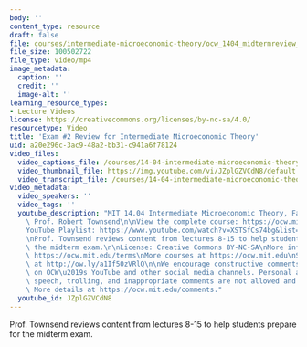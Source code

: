 ```yaml
---
body: ''
content_type: resource
draft: false
file: courses/intermediate-microeconomic-theory/ocw_1404_midtermreview_2020nov03_360p_16_9.mp4
file_size: 100502722
file_type: video/mp4
image_metadata:
  caption: ''
  credit: ''
  image-alt: ''
learning_resource_types:
- Lecture Videos
license: https://creativecommons.org/licenses/by-nc-sa/4.0/
resourcetype: Video
title: 'Exam #2 Review for Intermediate Microeconomic Theory'
uid: a20e296c-3ac9-48a2-bb31-c941a6f78124
video_files:
  video_captions_file: /courses/14-04-intermediate-microeconomic-theory-fall-2020/1ip1jmuXJ6eF0PIjDzUAiWprKaEQdSvMz_transcript.webvtt
  video_thumbnail_file: https://img.youtube.com/vi/JZplGZVCdN8/default.jpg
  video_transcript_file: /courses/14-04-intermediate-microeconomic-theory-fall-2020/1ip1jmuXJ6eF0PIjDzUAiWprKaEQdSvMz_transcript.pdf
video_metadata:
  video_speakers: ''
  video_tags: ''
  youtube_description: "MIT 14.04 Intermediate Microeconomic Theory, Fall 2020\nInstructor:\
    \ Prof. Robert Townsend\n\nView the complete course: https://ocw.mit.edu/courses/14-04-intermediate-microeconomic-theory-fall-2020/\n\
    YouTube Playlist: https://www.youtube.com/watch?v=XSTSfCs74bg&list=PLUl4u3cNGP63wnrKge9vllow3Y2OOOKqF\n\
    \nProf. Townsend reviews content from lectures 8-15 to help students prepare for\
    \ the midterm exam.\n\nLicense: Creative Commons BY-NC-SA\nMore information at\
    \ https://ocw.mit.edu/terms\nMore courses at https://ocw.mit.edu\nSupport OCW\
    \ at http://ow.ly/a1If50zVRlQ\n\nWe encourage constructive comments and discussion\
    \ on OCW\u2019s YouTube and other social media channels. Personal attacks, hate\
    \ speech, trolling, and inappropriate comments are not allowed and may be removed.\
    \ More details at https://ocw.mit.edu/comments."
  youtube_id: JZplGZVCdN8
---
```

Prof. Townsend reviews content from lectures 8-15 to help students prepare for the midterm exam.